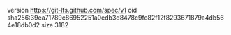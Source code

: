version https://git-lfs.github.com/spec/v1
oid sha256:39ea71789c86952251a0edb3d8478c9fe82f12f8293671879a4db564e18db0d2
size 3182
